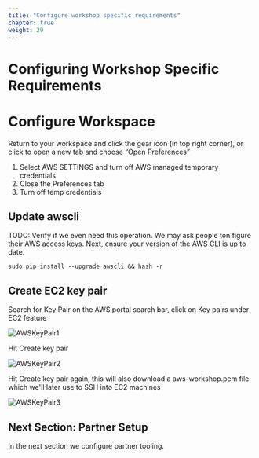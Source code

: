 ```yaml
---
title: "Configure workshop specific requirements"
chapter: true
weight: 29
---
```


# Configuring Workshop Specific Requirements
# Configure Workspace

Return to your workspace and click the gear icon (in top right corner), or click to open a new tab and choose “Open Preferences”

1. Select AWS SETTINGS and turn off AWS managed temporary credentials
1. Close the Preferences tab
1. Turn off temp credentials

## Update awscli

TODO: Verify if we even need this operation.  We may ask people ton figure their AWS access keys.
Next, ensure your version of the AWS CLI is up to date.


```
sudo pip install --upgrade awscli && hash -r
```

## Create EC2 key pair

Search for Key Pair on the AWS portal search bar, click on Key pairs under EC2 feature

![AWSKeyPair1](/images/aws-key-pair-1.png)

Hit Create key pair

![AWSKeyPair2](/images/aws-key-pair-2.png)

Hit Create key pair again, this will also download a aws-workshop.pem file which we'll later use to SSH into EC2 machines

![AWSKeyPair3](/images/aws-key-pair-3.png)


## Next Section: Partner Setup
In the next section we configure partner tooling.
